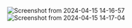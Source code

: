 ![Screenshot from 2024-04-15 14-16-57](https://github.com/makason98/degreee/assets/70956602/ab5e4364-9189-4f23-a356-b7f890d8c6b2)
![Screenshot from 2024-04-15 14-17-04](https://github.com/makason98/degreee/assets/70956602/832ed774-c517-4131-bbae-90ce34532f3a)
